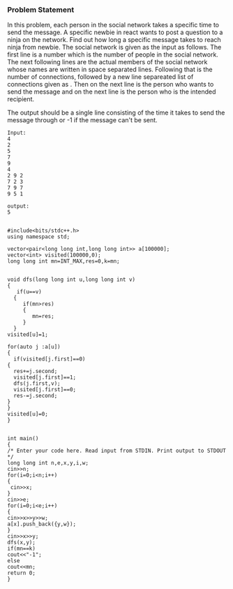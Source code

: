 ### Problem Statement

In this problem, each person in the social network takes a specific time to send the message. A specific newbie in react wants to post a 
question to a ninja on the network. Find out how long a specific message takes to reach ninja from newbie. The social network is given as the input as follows.
The first line is a number which is the number of people in the social network. The next following lines are the actual members of the social network whose names 
are written in space separated lines. Following that is the number of connections, followed by a new line separeated list of connections given as
<followe><following time><time it takes to send the message>. Then on the next line is the person who wants to send the message and 
  on the next line is the person who is the intended recipient.
  
  The output should be a single line consisting of the time it takes to send the message through or -1 if the message can't be sent.
  
  ```
  Input:
  4
  2
  5
  7
  9
  4
  2 9 2
  7 2 3
  7 9 7
  9 5 1
  
  output:
  5
  ```
  
  ```
  
#include<bits/stdc++.h>
using namespace std;

vector<pair<long long int,long long int>> a[100000];
vector<int> visited(100000,0);
long long int mn=INT_MAX,res=0,k=mn;
  
  
void dfs(long long int u,long long int v)
{
     if(u==v)
    {
       if(mn>res)
       {
          mn=res;
       }
    }
visited[u]=1;
  
for(auto j :a[u])
{
    if(visited[j.first]==0)
  {
    res+=j.second;
    visited[j.first]==1;
    dfs(j.first,v);
    visited[j.first]==0;
    res-=j.second;
  }
}
 visited[u]=0;
}
  
  
int main()
{
/* Enter your code here. Read input from STDIN. Print output to STDOUT */
long long int n,e,x,y,i,w;
cin>>n;
for(i=0;i<n;i++)
{
   cin>>x;
}
cin>>e;
for(i=0;i<e;i++)
{
cin>>x>>y>>w;
a[x].push_back({y,w});
}
cin>>x>>y;
dfs(x,y);
if(mn==k)
cout<<"-1";
else
cout<<mn;
return 0;
}
  
  ```
